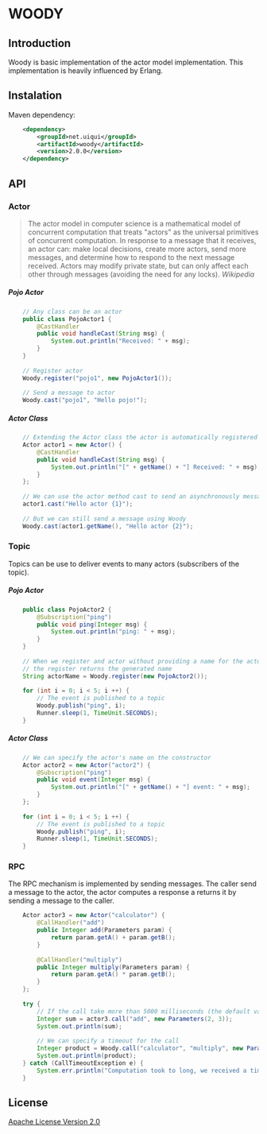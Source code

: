 # WOODY 

## Introduction

Woody is basic implementation of the actor model implementation.
This implementation is heavily influenced by Erlang.


## Instalation

Maven dependency:
 
```xml
	<dependency>
	    <groupId>net.uiqui</groupId>
	    <artifactId>woody</artifactId>
	    <version>2.0.0</version>
	</dependency>
```

 
## API

### Actor
> The actor model in computer science is a mathematical model of concurrent computation that treats "actors" as the universal 
> primitives of concurrent computation. In response to a message that it receives, an actor can: make local decisions, create 
> more actors, send more messages, and determine how to respond to the next message received. Actors may modify private state, 
> but can only affect each other through messages (avoiding the need for any locks).
*Wikipedia*


##### Pojo Actor

```java
	// Any class can be an actor
	public class PojoActor1 {
		@CastHandler
		public void handleCast(String msg) {
			System.out.println("Received: " + msg);
		}
	}
	
	// Register actor
	Woody.register("pojo1", new PojoActor1());
	
	// Send a message to actor
	Woody.cast("pojo1", "Hello pojo!");
```


##### Actor Class

```java
	// Extending the Actor class the actor is automatically registered
	Actor actor1 = new Actor() {
		@CastHandler
		public void handleCast(String msg) {
			System.out.println("[" + getName() + "] Received: " + msg);
		}
	};
	
	// We can use the actor method cast to send an asynchronously message
	actor1.cast("Hello actor {1}");
	
	// But we can still send a message using Woody
	Woody.cast(actor1.getName(), "Hello actor {2}");
```

 
### Topic
Topics can be use to deliver events to many actors (subscribers of the topic).


##### Pojo Actor

```java
	public class PojoActor2 {
		@Subscription("ping")
		public void ping(Integer msg) {
			System.out.println("ping: " + msg);
		}
	}
	
	// When we register and actor without providing a name for the actor
	// the register returns the generated name 
	String actorName = Woody.register(new PojoActor2());
	
	for (int i = 0; i < 5; i ++) {
		// The event is published to a topic
		Woody.publish("ping", i);
		Runner.sleep(1, TimeUnit.SECONDS);
	}
```


##### Actor Class

```java
	// We can specify the actor's name on the constructor 
	Actor actor2 = new Actor("actor2") {
		@Subscription("ping")
		public void event(Integer msg) {
			System.out.println("[" + getName() + "] event: " + msg);
		}			
	};
	
	for (int i = 0; i < 5; i ++) {
		// The event is published to a topic
		Woody.publish("ping", i);
		Runner.sleep(1, TimeUnit.SECONDS);
	}
```


### RPC
The RPC mechanism is implemented by sending messages.
The caller send a message to the actor, the actor computes a response a returns it by sending a message to the caller.

```java
	Actor actor3 = new Actor("calculator") {
		@CallHandler("add")
		public Integer add(Parameters param) {
			return param.getA() + param.getB();
		}
		
		@CallHandler("multiply")
		public Integer multiply(Parameters param) {
			return param.getA() * param.getB();
		}
	};
	
	try {
		// If the call take more than 5000 milliseconds (the default value) the caller will receive a CallTimeoutException
		Integer sum = actor3.call("add", new Parameters(2, 3));
		System.out.println(sum);
		
		// We can specify a timeout for the call
		Integer product = Woody.call("calculator", "multiply", new Parameters(2, 3), 10);
		System.out.println(product);
	} catch (CallTimeoutException e) {
		System.err.println("Computation took to long, we received a timeout");
	}
```


## License
[Apache License Version 2.0](http://www.apache.org/licenses/LICENSE-2.0.html)